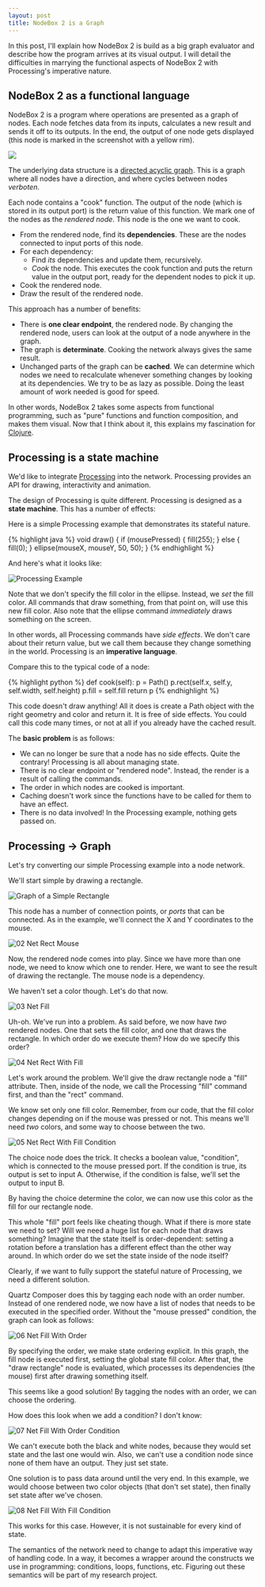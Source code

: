 ```yaml
---
layout: post
title: NodeBox 2 is a Graph
---
```

In this post, I'll explain how NodeBox 2 is build as a big graph evaluator and describe how the program arrives at its visual output. I will detail the difficulties in marrying the functional aspects of NodeBox 2 with Processing's imperative nature.

NodeBox 2 as a functional language
----------------------------------
NodeBox 2 is a program where operations are presented as a graph of nodes. Each node fetches data from its inputs, calculates a new result and sends it off to its outputs. In the end, the output of one node gets displayed (this node is marked in the screenshot with a yellow rim).

<img src="../media/nodebox-2-is-a-graph/cooking-example-screenshot.png" class="hanging">

The underlying data structure is a [directed acyclic graph][dag]. This is a graph where all nodes have a direction, and where cycles between nodes *verboten*. 

Each node contains a "cook" function. The output of the node (which is stored in its output port) is the return value of this function. We mark one of the nodes as the *rendered node*. This node is the one we want to cook.

- From the rendered node, find its **dependencies**. These are the nodes connected to input ports of this node.
- For each dependency:
  - Find *its* dependencies and update them, recursively.
  - *Cook* the node. This executes the cook function and puts the return value in the output port, ready for the dependent nodes to pick it up.
- Cook the rendered node.
- Draw the result of the rendered node.

This approach has a number of benefits:
- There is **one clear endpoint**, the rendered node. By changing the rendered node, users can look at the output of a node anywhere in the graph.
- The graph is **determinate**. Cooking the network always gives the same result.
- Unchanged parts of the graph can be **cached**. We can determine which nodes we need to recalculate whenever something changes by looking at its dependencies. We try to be as lazy as possible. Doing the least amount of work needed is good for speed.

In other words, NodeBox 2 takes some aspects from functional programming, such as "pure" functions and function composition, and makes them visual. Now that I think about it, this explains my fascination for [Clojure][].


Processing is a state machine
-----------------------------
We'd like to integrate [Processing][] into the network. Processing provides an API for drawing, interactivity and animation. 

The design of Processing is quite different. Processing is designed as a **state machine**.  This has a number of effects:

Here is a simple Processing example that demonstrates its stateful nature.

{% highlight java %}
  void draw() {
    if (mousePressed) {
      fill(255);
    } else {
      fill(0);
    }
    ellipse(mouseX, mouseY, 50, 50);
  }
{% endhighlight %}

And here's what it looks like:

![Processing Example](../media/nodebox-2-is-a-graph/processing-example.png)

Note that we don't specify the fill color in the ellipse. Instead, we *set* the fill color. All commands that draw something, from that point on, will use this new fill color. 
Also note that the ellipse command *immediately* draws something on the screen.

In other words, all Processing commands have *side effects*. We don't care about their return value, but we call them because they change something in the world. Processing is an **imperative language**.

Compare this to the typical code of a node:

{% highlight python %}
  def cook(self):
    p = Path()
    p.rect(self.x, self.y, self.width, self.height)
    p.fill = self.fill
    return p
{% endhighlight %}

This code doesn't draw anything! All it does is create a Path object with the right geometry and color and return it. It is free of side effects. You could call this code many times, or not at all if you already have the cached result.

The **basic problem** is as follows:

- We can no longer be sure that a node has no side effects. Quite the contrary! Processing is all about managing state.
- There is no clear endpoint or "rendered node". Instead, the render is a result of calling the commands.
- The order in which nodes are cooked is important. 
- Caching doesn't work since the functions have to be called for them to have an effect.
- There is no data involved! In the Processing example, nothing gets passed on.

Processing &rarr; Graph 
-----------------------
Let's try converting our simple Processing example into a node network.

We'll start simple by drawing a rectangle.

![Graph of a Simple Rectangle](../media/nodebox-2-is-a-graph/01-net-rect.png)

This node has a number of connection points, or *ports* that can be connected. As in the example, we'll connect the X and Y coordinates to the mouse.

![02 Net Rect Mouse](../media/nodebox-2-is-a-graph/02-net-rect-mouse.png)

Now, the rendered node comes into play. Since we have more than one node, we need to know which one to render. Here, we want to see the result of drawing the rectangle. The mouse node is a dependency.

We haven't set a color though. Let's do that now.

![03 Net Fill](../media/nodebox-2-is-a-graph/03-net-fill.png)

Uh-oh. We've run into a problem. As said before, we now have *two* rendered nodes. One that sets the fill color, and one that draws the rectangle. In which order do we execute them? How do we specify this order?

![04 Net Rect With Fill](../media/nodebox-2-is-a-graph/04-net-rect-with-fill.png)

Let's work around the problem. We'll give the draw rectangle node a "fill" attribute. Then, inside of the node, we call the Processing "fill" command first, and than the "rect" command. 

We know set only one fill color. Remember, from our code, that the fill color changes depending on if the mouse was pressed or not. This means we'll need *two* colors, and some way to choose between the two.

![05 Net Rect With Fill Condition](../media/nodebox-2-is-a-graph/05-net-rect-with-fill-condition.png)

The choice node does the trick. It checks a boolean value, "condition", which is connected to the mouse pressed port. If the condition is true, its output is set to input A. Otherwise, if the condition is false, we'll set the output to input B. 

By having the choice determine the color, we can now use this color as the fill for our rectangle node. 

This whole "fill" port feels like cheating though. What if there is more state we need to set? Will we need a huge list for each node that draws something? Imagine that the state itself is order-dependent: setting a rotation before a translation has a different effect than the other way around. In which order do we set the state inside of the node itself? 

Clearly, if we want to fully support the stateful nature of Processing, we need a different solution.

Quartz Composer does this by tagging each node with an order number. Instead of one rendered node, we now have a list of nodes that needs to be executed in the specified order. Without the "mouse pressed" condition, the graph can look as follows:

![06 Net Fill With Order](../media/nodebox-2-is-a-graph/06-net-fill-with-order.png)

By specifying the order, we make state ordering explicit. In this graph, the fill node is executed first, setting the global state fill color. After that, the "draw rectangle" node is evaluated, which processes its dependencies (the mouse) first after drawing something itself.

This seems like a good solution! By tagging the nodes with an order, we can choose the ordering.

How does this look when we add a condition? I don't know:

![07 Net Fill With Order Condition](../media/nodebox-2-is-a-graph/07-net-fill-with-order-condition.png)

We can't execute both the black and white nodes, because they would set state and the last one would win. Also, we can't use a condition node since none of them have an output. They just set state.

One solution is to pass data around until the very end. In this example, we would choose between two color objects (that don't set state), then finally set state after we've chosen. 

![08 Net Fill With Fill Condition](../media/nodebox-2-is-a-graph/08-net-fill-with-fill-condition.png)

This works for this case. However, it is not sustainable for every kind of state. 

The semantics of the network need to change to adapt this imperative way of handling code. In a way, it becomes a wrapper around the constructs we use in programming: conditions, loops, functions, etc. Figuring out these semantics will be part of my research project.

[dag]: http://en.wikipedia.org/wiki/Directed_acyclic_graph
[clojure]: http://clojure.org/
[processing]: http://processing.org/
